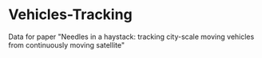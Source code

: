 # Vehicles-Tracking
Data for paper "Needles in a haystack: tracking city-scale moving vehicles from continuously moving satellite"
